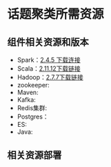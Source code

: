 # 话题聚类所需资源

## 组件相关资源和版本

- Spark：[2.4.5 下载连接](https://mirrors.tuna.tsinghua.edu.cn/apache/spark/spark-2.4.5/spark-2.4.5-bin-hadoop2.7.tgz)
- Scala：[2.11.12下载链接](https://downloads.lightbend.com/scala/2.11.12/scala-2.11.12.tgz)
- Hadoop：[2.7.7下载链接](https://archive.apache.org/dist/hadoop/common/hadoop-2.7.7/hadoop-2.7.7.tar.gz)
- zookeeper:
- Maven:
- Kafka:
- Redis集群:
- Postgres：
- ES:
- Java:

## 相关资源部署

